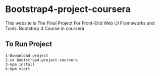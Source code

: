 # Bootstrap4-project-coursera
This website is The Final Project For Front-End Web UI Frameworks and Tools: Bootstrap 4 Course in coursera

## To Run Project
```
1-Dowanload project 
2-cd Bootstrap4-project-coursera 
3-npm install 
4-npm start 
```
